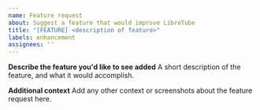 ```yaml
---
name: Feature request
about: Suggest a feature that would improve LibreTube
title: "[FEATURE] <description of feature>"
labels: enhancement
assignees: ''
---
```



**Describe the feature you'd like to see added**
A short description of the feature, and what it would accomplish.

**Additional context**
Add any other context or screenshots about the feature request here.
